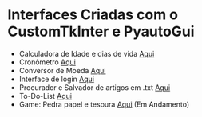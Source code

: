 # Interfaces Criadas com o CustomTkInter e PyautoGui

- Calculadora de Idade e dias de vida [Aqui](https://github.com/1caue/TKInterCustom/tree/main/Calc_Idade)
- Cronômetro [Aqui](https://github.com/1caue/TKInterCustom/tree/main/Cron)
- Conversor de Moeda [Aqui](https://github.com/1caue/TKInterCustom/tree/main/Conv)
- Interface de login [Aqui](https://github.com/1caue/TKInterCustom/tree/main/LoginInterface)
- Procurador e Salvador de artigos em .txt [Aqui](https://github.com/1caue/TKInterCustom/tree/main/Search)
- To-Do-List [Aqui](https://github.com/1caue/TKInterCustom/tree/main/ToDoList)
- Game: Pedra papel e tesoura [Aqui](https://github.com/1caue/TKInterCustom/tree/main/RockPaperScissors) (Em Andamento)
